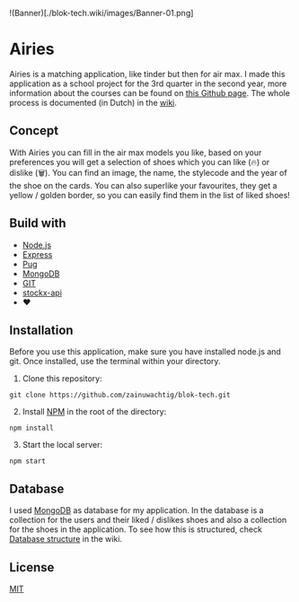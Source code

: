 !(Banner)[./blok-tech.wiki/images/Banner-01.png]

# Airies

Airies is a matching application, like tinder but then for air max. I made this application as a school project for the 3rd quarter in the second year, more information about the courses can be found on [this Github page](https://github.com/cmda-bt). The whole process is documented (in Dutch) in the [wiki](https://github.com/zainuwachtig/blok-tech/wiki).

## Concept

With Airies you can fill in the air max models you like, based on your preferences you will get a selection of shoes which you can like (🔥) or dislike (🗑). You can find an image, the name, the stylecode and the year of the shoe on the cards. You can also superlike your favourites, they get a yellow / golden border, so you can easily find them in the list of liked shoes!

## Build with

- [Node.js](https://nodejs.org/en/)
- [Express](https://expressjs.com/)
- [Pug](https://pugjs.org/api/getting-started.html)
- [MongoDB](https://www.mongodb.com/)
- [GIT](https://git-scm.com/)
- [stockx-api](https://www.npmjs.com/package/stockx-api)
- :heart:

## Installation

Before you use this application, make sure you have installed node.js and git. Once installed, use the terminal within your directory.

1. Clone this repository:

```
git clone https://github.com/zainuwachtig/blok-tech.git
```

2. Install [NPM](https://www.npmjs.com/get-npm) in the root of the directory:

```
npm install
```

3. Start the local server:

```
npm start
```

## Database

I used [MongoDB](https://docs.mongodb.com/manual/introduction/) as database for my application. In the database is a collection for the users and their liked / dislikes shoes and also a collection for the shoes in the application. To see how this is structured, check [Database structure](https://github.com/zainuwachtig/blok-tech/wiki/database) in the wiki.

## License

[MIT](https://github.com/zainuwachtig/blok-tech/blob/master/LICENSE)
